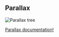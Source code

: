 Parallax
--------

![Parallax tree](http://i.imagebanana.com/img/y4xb6smj/parallaxtree.png)

[Parallax documentation!](http://menatwork.github.io/parallax-doku/)